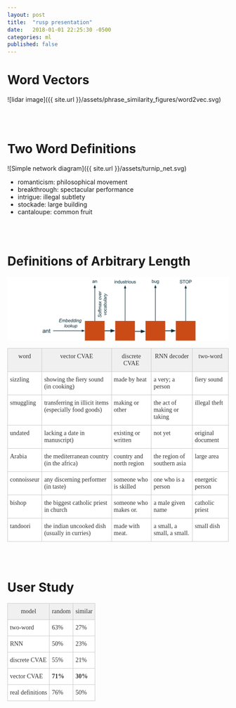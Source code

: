 ```yaml
---
layout: post
title:  "rusp presentation"
date:   2018-01-01 22:25:30 -0500
categories: ml
published: false
---
```


# Word Vectors

![lidar image]({{ site.url }}/assets/phrase_similarity_figures/word2vec.svg)

<br><br>
# Two Word Definitions

![Simple network diagram]({{ site.url }}/assets/turnip_net.svg)


* romanticism: philosophical movement
* breakthrough: spectacular performance
* intrigue: illegal subtlety
* stockade: large building
* cantaloupe: common fruit

<br><br>
# Definitions of Arbitrary Length

![RNN decoder diagram](/assets/vae-definition-generation/rnn_decoder_diagram.svg)


<style type="text/css">
.tg  {border-collapse:collapse;border-spacing:0;border-color:#ccc;margin:0px auto;}
.tg td{font-family:Arial, sans-serif;font-size:14px;padding:10px 5px;border-style:solid;border-width:1px;overflow:hidden;word-break:normal;border-color:#ccc;color:#333;background-color:#fff;}
.tg th{font-family:Arial, sans-serif;font-size:14px;font-weight:normal;padding:10px 5px;border-style:solid;border-width:1px;overflow:hidden;word-break:normal;border-color:#ccc;color:#333;background-color:#f0f0f0;}
.tg .tg-k4q0{font-family:Georgia, serif !important;;vertical-align:top}
@media screen and (max-width: 767px) {.tg {width: auto !important;}.tg col {width: auto !important;}.tg-wrap {overflow-x: auto;-webkit-overflow-scrolling: touch;margin: auto 0px;}}</style>
<div class="tg-wrap"><table class="tg">
  <tr>
    <th class="tg-k4q0">word</th>
    <th class="tg-k4q0">vector CVAE</th>
    <th class="tg-k4q0">discrete CVAE</th>
    <th class="tg-k4q0">RNN decoder</th>
    <th class="tg-k4q0">two-word</th>
  </tr>
  <tr>
    <td class="tg-k4q0">sizzling</td>
    <td class="tg-k4q0">showing the fiery sound (in cooking)</td>
    <td class="tg-k4q0">made by heat</td>
    <td class="tg-k4q0">a very; a person</td>
    <td class="tg-k4q0">fiery sound</td>
  </tr>
  <tr>
    <td class="tg-k4q0">smuggling</td>
    <td class="tg-k4q0">transferring in illicit items (especially food goods)</td>
    <td class="tg-k4q0">making or other</td>
    <td class="tg-k4q0">the act of making or taking</td>
    <td class="tg-k4q0">illegal theft</td>
  </tr>
  <tr>
    <td class="tg-k4q0">undated</td>
    <td class="tg-k4q0">lacking a date in manuscript)</td>
    <td class="tg-k4q0">existing or written</td>
    <td class="tg-k4q0">not yet</td>
    <td class="tg-k4q0">original document</td>
  </tr>
  <tr>
    <td class="tg-k4q0">Arabia</td>
    <td class="tg-k4q0">the mediterranean country (in the africa)</td>
    <td class="tg-k4q0">country and north region</td>
    <td class="tg-k4q0">the region of southern asia</td>
    <td class="tg-k4q0">large area</td>
  </tr>
  <tr>
    <td class="tg-k4q0">connoisseur</td>
    <td class="tg-k4q0">any discerning performer (in taste)</td>
    <td class="tg-k4q0">someone who is skilled</td>
    <td class="tg-k4q0">one who is a person</td>
    <td class="tg-k4q0">energetic person</td>
  </tr>
  <tr>
    <td class="tg-k4q0">bishop</td>
    <td class="tg-k4q0">the biggest catholic priest in church</td>
    <td class="tg-k4q0">someone who makes or.</td>
    <td class="tg-k4q0">a male given name</td>
    <td class="tg-k4q0">catholic priest</td>
  </tr>
  <tr>
    <td class="tg-k4q0">tandoori</td>
    <td class="tg-k4q0">the indian uncooked dish (usually in curries)</td>
    <td class="tg-k4q0">made with meat.</td>
    <td class="tg-k4q0">a small, a small, a small.</td>
    <td class="tg-k4q0">small dish</td>
  </tr>
</table></div>

<br><br>
# User Study

<div class="tg-wrap"><table class="tg">
  <tr>
    <th class="tg-k4q0">model</th>
    <th class="tg-k4q0">random</th>
    <th class="tg-k4q0">similar</th>
  </tr>
  <tr>
    <td class="tg-k4q0">two-word</td>
    <td class="tg-k4q0">63%</td>
    <td class="tg-k4q0">27%</td>
  </tr>
  <tr>
    <td class="tg-k4q0">RNN</td>
    <td class="tg-k4q0">50%</td>
    <td class="tg-k4q0">23%</td>
  </tr>
  <tr>
    <td class="tg-k4q0">discrete CVAE</td>
    <td class="tg-k4q0">55%</td>
    <td class="tg-k4q0">21%</td>
  </tr>
  <tr>
    <td class="tg-k4q0">vector CVAE</td>
    <td class="tg-k4q0"><b>71%</b></td>
    <td class="tg-k4q0"><b>30%</b></td>
  </tr>
  <tr>
    <td class="tg-k4q0">real definitions</td>
    <td class="tg-k4q0">76%</td>
    <td class="tg-k4q0">50%</td>
  </tr>
</table></div>